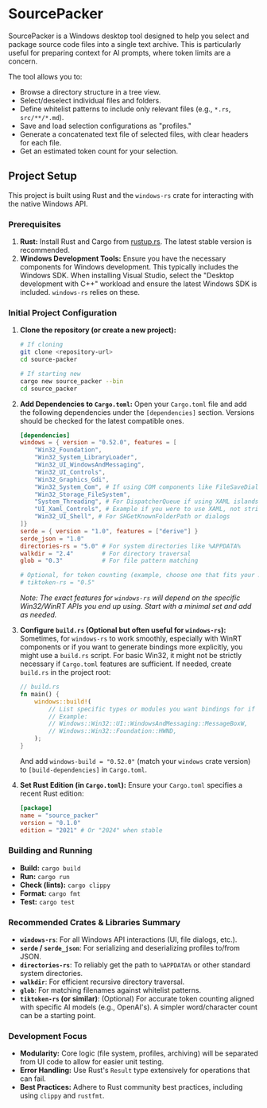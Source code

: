 # SourcePacker

SourcePacker is a Windows desktop tool designed to help you select and package source code files into a single text archive. This is particularly useful for preparing context for AI prompts, where token limits are a concern.

The tool allows you to:
*   Browse a directory structure in a tree view.
*   Select/deselect individual files and folders.
*   Define whitelist patterns to include only relevant files (e.g., `*.rs`, `src/**/*.md`).
*   Save and load selection configurations as "profiles."
*   Generate a concatenated text file of selected files, with clear headers for each file.
*   Get an estimated token count for your selection.

## Project Setup

This project is built using Rust and the `windows-rs` crate for interacting with the native Windows API.

### Prerequisites

1.  **Rust:** Install Rust and Cargo from [rustup.rs](https://rustup.rs/). The latest stable version is recommended.
2.  **Windows Development Tools:** Ensure you have the necessary components for Windows development. This typically includes the Windows SDK. When installing Visual Studio, select the "Desktop development with C++" workload and ensure the latest Windows SDK is included. `windows-rs` relies on these.

### Initial Project Configuration

1.  **Clone the repository (or create a new project):**
    ```bash
    # If cloning
    git clone <repository-url>
    cd source-packer

    # If starting new
    cargo new source_packer --bin
    cd source_packer
    ```

2.  **Add Dependencies to `Cargo.toml`:**
    Open your `Cargo.toml` file and add the following dependencies under the `[dependencies]` section. Versions should be checked for the latest compatible ones.

    ```toml
    [dependencies]
    windows = { version = "0.52.0", features = [
        "Win32_Foundation",
        "Win32_System_LibraryLoader",
        "Win32_UI_WindowsAndMessaging",
        "Win32_UI_Controls",
        "Win32_Graphics_Gdi",
        "Win32_System_Com", # If using COM components like FileSaveDialog
        "Win32_Storage_FileSystem",
        "System_Threading", # For DispatcherQueue if using XAML islands or modern WinRT async
        "UI_Xaml_Controls", # Example if you were to use XAML, not strictly needed for pure Win32
        "Win32_UI_Shell", # For SHGetKnownFolderPath or dialogs
    ]}
    serde = { version = "1.0", features = ["derive"] }
    serde_json = "1.0"
    directories-rs = "5.0" # For system directories like %APPDATA%
    walkdir = "2.4"        # For directory traversal
    glob = "0.3"           # For file pattern matching

    # Optional, for token counting (example, choose one that fits your AI)
    # tiktoken-rs = "0.5"
    ```
    *Note: The exact features for `windows-rs` will depend on the specific Win32/WinRT APIs you end up using. Start with a minimal set and add as needed.*

3.  **Configure `build.rs` (Optional but often useful for `windows-rs`):**
    Sometimes, for `windows-rs` to work smoothly, especially with WinRT components or if you want to generate bindings more explicitly, you might use a `build.rs` script. For basic Win32, it might not be strictly necessary if `Cargo.toml` features are sufficient.
    If needed, create `build.rs` in the project root:
    ```rust
    // build.rs
    fn main() {
        windows::build!(
            // List specific types or modules you want bindings for if not covered by Cargo.toml features
            // Example:
            // Windows::Win32::UI::WindowsAndMessaging::MessageBoxW,
            // Windows::Win32::Foundation::HWND,
        );
    }
    ```
    And add `windows-build = "0.52.0"` (match your `windows` crate version) to `[build-dependencies]` in `Cargo.toml`.

4.  **Set Rust Edition (in `Cargo.toml`):**
    Ensure your `Cargo.toml` specifies a recent Rust edition:
    ```toml
    [package]
    name = "source_packer"
    version = "0.1.0"
    edition = "2021" # Or "2024" when stable
    ```

### Building and Running

*   **Build:** `cargo build`
*   **Run:** `cargo run`
*   **Check (lints):** `cargo clippy`
*   **Format:** `cargo fmt`
*   **Test:** `cargo test`

### Recommended Crates & Libraries Summary

*   **`windows-rs`**: For all Windows API interactions (UI, file dialogs, etc.).
*   **`serde` / `serde_json`**: For serializing and deserializing profiles to/from JSON.
*   **`directories-rs`**: To reliably get the path to `%APPDATA%` or other standard system directories.
*   **`walkdir`**: For efficient recursive directory traversal.
*   **`glob`**: For matching filenames against whitelist patterns.
*   **`tiktoken-rs` (or similar)**: (Optional) For accurate token counting aligned with specific AI models (e.g., OpenAI's). A simpler word/character count can be a starting point.

### Development Focus

*   **Modularity:** Core logic (file system, profiles, archiving) will be separated from UI code to allow for easier unit testing.
*   **Error Handling:** Use Rust's `Result` type extensively for operations that can fail.
*   **Best Practices:** Adhere to Rust community best practices, including using `clippy` and `rustfmt`.
